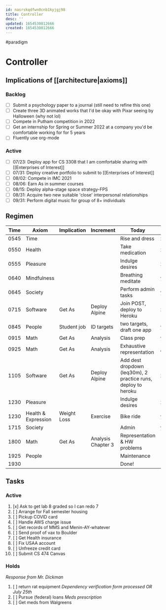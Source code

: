 ```yaml
---
id: nasrskqdfwn0cnb1kyjgj98
title: Controller
desc: ''
updated: 1654530812666
created: 1654530812666
---
```

#paradigm 
# Controller
## Implications of [[architecture|axioms]]
### Backlog
- [ ] Submit a psychology paper to a journal (still need to refine this one)
- [ ] Create three 3D animated works that I'd be okay with Pixar seeing by Halloween (why not lol)
- [ ] Compete in Putham competition in 2022
- [ ] Get an internship for Spring or Summer 2022 at a company you'd be comfortable working for for 5 years
- [ ] Fluently use org-mode
### Active
- [ ] 07/23: Deploy app for CS 3308 that I am comfortable sharing with [[Enterprises of Interest]]
- [ ] 07/31: Deploy creative portfolio to submit to [[Enterprises of Interest]]
- [ ] 08/02: Compete in IMC 2021
- [ ] 08/06: Earn As in summer courses
- [ ] 08/15: Deploy alpha-stage space strategy-FPS
- [ ] 08/31: Acquire two new suitable 'close' interpersonal relationships
- [ ] 09/31: Perform digital music for group of 8+ individuals
## Regimen
| Time | Axiom | Implication | Increment | Today | |
|---|---|---|---|---|---|
| 0545 | Time | | | Rise and dress |x|
| 0550 | Health | | | Take medication |x|
| 0555 | Pleasure | | | Indulge desires |x|
| 0640 | Mindfulness | | | Breathing meditate |y|
| 0645 | Society | | | Perform admin tasks |y|
| 0715 | Software | Get As| Deploy Alpine | Join POST, deploy to Heroku |x|
| 0845 | People | Student job | ID targets | two targets, draft one app |y|
| 0915 | Math | Get As | Analysis | Class prep |y|
| 0925 | Math | Get As | Analysis | Exhaustive representation |/|
| 1105 | Software | Get As | Deploy Alpine | Add dest dropdown (leq30m), 2 practice runs, deploy to heroku |x|
| 1230 | Pleasure | | | Indulge desires |x|
| 1230 | Health & Expression | Weight Loss | Exercise | Bike ride |y|
| 1715 | Society | | | Admin |y|
| 1800 | Math | Get As | Analysis Chapter 3 | Representation & HW problems ||
| 1925 | People | | | Maintenance ||
| 1930 | | | | Done! ||
## Tasks
### Active
1. [x] Ask to get lab 8 graded so I can redo 7
2. [ ] Arrange for Fall semester housing
4. [ ] Pickup COVID card
5. [ ] Handle AWS charge issue
8. [ ] Get records of MMS and Menin-AY-whatever
9. [ ] Send proof of vax to Boulder
10. [ ] Get Health insurance
11. [ ] Fix USAA account
12. [ ] Unfreeze credit card
13. [ ] Submit CS 474 Canvas
### Holds
*Response from Mr. Dickman*
1. [ ] return rat equipment
*Dependency verification form processed OR July 25th*
1. [ ] Pursue (federal) loans
*Meds prescription*
1. [ ] Get meds from Walgreens

